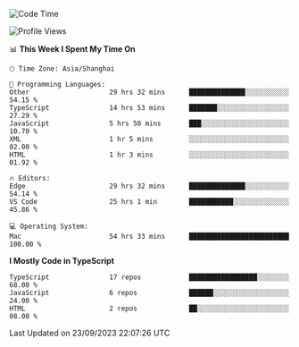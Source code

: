 <!--START_SECTION:waka-->
![Code Time](http://img.shields.io/badge/Code%20Time-5%2C219%20hrs%204%20mins-blue)

![Profile Views](http://img.shields.io/badge/Profile%20Views-0-blue)

📊 **This Week I Spent My Time On** 

```text
🕑︎ Time Zone: Asia/Shanghai

💬 Programming Languages: 
Other                    29 hrs 32 mins      ██████████████░░░░░░░░░░░   54.15 % 
TypeScript               14 hrs 53 mins      ███████░░░░░░░░░░░░░░░░░░   27.29 % 
JavaScript               5 hrs 50 mins       ███░░░░░░░░░░░░░░░░░░░░░░   10.70 % 
XML                      1 hr 5 mins         ░░░░░░░░░░░░░░░░░░░░░░░░░   02.00 % 
HTML                     1 hr 3 mins         ░░░░░░░░░░░░░░░░░░░░░░░░░   01.92 % 

🔥 Editors: 
Edge                     29 hrs 32 mins      ██████████████░░░░░░░░░░░   54.14 % 
VS Code                  25 hrs 1 min        ███████████░░░░░░░░░░░░░░   45.86 % 

💻 Operating System: 
Mac                      54 hrs 33 mins      █████████████████████████   100.00 % 
```

**I Mostly Code in TypeScript** 

```text
TypeScript               17 repos            █████████████████░░░░░░░░   68.00 % 
JavaScript               6 repos             ██████░░░░░░░░░░░░░░░░░░░   24.00 % 
HTML                     2 repos             ██░░░░░░░░░░░░░░░░░░░░░░░   08.00 % 
```




 Last Updated on 23/09/2023 22:07:26 UTC
<!--END_SECTION:waka-->
